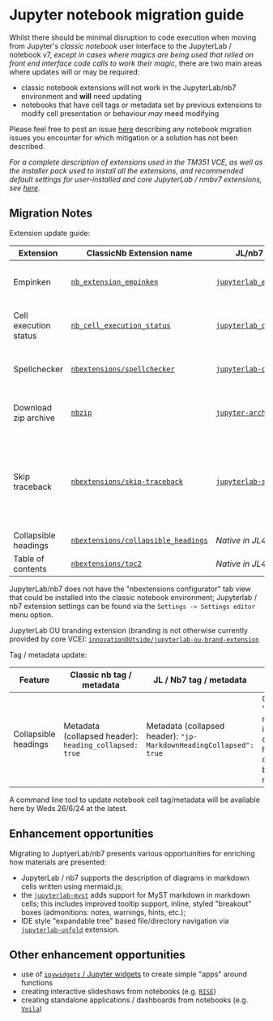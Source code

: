 # Jupyter notebook migration guide

Whilst there should be minimal disruption to code execution when moving from Jupyter's _classic notebook_ user interface to the JupyterLab / notebook v7, _except in cases where magics are being used that relied on front end interface code calls to work their magic_, there are two main areas where updates will or may be required:

- classic notebook extensions will not work in the JupyterLab/nb7 environment and **will** need updating
- notebooks that have cell tags or metadata set by previous extensions to modify cell presentation or behaviour _may_ meed modifying

Please feel free to post an issue [here](https://github.com/innovationOUtside/nb-migration-classic2jl/issues) describing any notebook migration issues you encounter for which mitigation or a solution has not been described.

*For a complete description of extensions used in the TM351 VCE, as well as the installer pack used to install all the extensions, and recommended default settings for user-installed and core JupyterLab / nmbv7 extensions, see [here](https://innovationoutside.github.io/ou-tm351-jl-extensions/).*

## Migration Notes

Extension update guide:

| Extension | ClassicNb Extension name | JL/nb7 Extension name | Notes |
| ------------- | ------------- |  ------------- | ------------- | 
| Empinken  | [`nb_extension_empinken`](https://github.com/innovationOUtside/nb_extension_empinken) |[`jupyterlab_empinken_extension`](https://github.com/innovationOUtside/jupyterlab_empinken_extension) | Just update package name |
| Cell execution status  | [`nb_cell_execution_status`](https://github.com/innovationOUtside/nb_cell_execution_status/) | [`jupyterlab_cell_status_extension`](https://github.com/innovationOUtside/jupyterlab_cell_status_extension)| Just update package name |
| Spellchecker | [`nbextensions/spellchecker`](https://jupyter-contrib-nbextensions.readthedocs.io/en/latest/nbextensions/spellchecker/README.html)|[`jupyterlab-contrib/spellchecker`](https://github.com/jupyterlab-contrib/spellchecker)|Just update package name |
|Download zip archive|[`nbzip`](https://github.com/data-8/nbzip)|[`jupyter-archive`](https://github.com/jupyterlab-contrib/jupyter-archive)|Just update package name|
|Skip traceback| [`nbextensions/skip-traceback`](https://jupyter-contrib-nbextensions.readthedocs.io/en/latest/nbextensions/skip-traceback/readme.html)|[`jupyterlab-skip-traceback`](https://github.com/deshaw/jupyterlab-skip-traceback)| Update package name; [update settings](https://innovationoutside.github.io/ou-tm351-jl-extensions/settings-skip-traceback.html) to show folded trace by default|
|Collapsible headings|[`nbextensions/collapsible_headings`](https://jupyter-contrib-nbextensions.readthedocs.io/en/latest/nbextensions/collapsible_headings/readme.html)|*Native in JL4/nb7*||
|Table of contents|[`nbextensions/toc2`](https://jupyter-contrib-nbextensions.readthedocs.io/en/latest/nbextensions/toc2/README.html)|*Native in JL4/nb7*||

JupyterLab/nb7 does not have the "nbextensions configurator" tab view that could be installed into the classic notebook environment; Jupyterlab / nb7 extension settings can be found via the `Settings -> Settings editor` menu option.

JupyterLab OU branding extension (branding is not otherwise currently provided by core VCE): [`innovationOUtside/jupyterlab-ou-brand-extension`](https://github.com/innovationOUtside/jupyterlab_ou_brand_extension/)

Tag / metadata update:

|Feature| Classic nb tag / metadata | JL / Nb7 tag / metadata|Notes|
| ------------- | ------------- |  ------------- | ------------- | 
| Collapsible headings|Metadata (collapsed header): `heading_collapsed: true`|Metadata (collapsed header): `"jp-MarkdownHeadingCollapsed": true` | Optional 'hidden' metadata in collapsed hidden cells can be removed.|

A command line tool to update notebook cell tag/metadata will be available here by Weds 26/6/24 at the latest.

## Enhancement opportunities

Migrating to JuptyerLab/nb7 presents various opportuinities for enriching how materials are presented:

- JupyterLab / nb7 supports the description of diagrams in markdown cells written using mermaid.js;
- the [`jupyterlab-myst`](https://github.com/executablebooks/jupyterlab-myst) adds support for MyST markdown in markdown cells; this includes improved tooltip support, inline, styled "breakout" boxes (admonitions: notes, warnings, hints, etc.);
- IDE style "expandable tree" based file/directory navigation via [`jupyterlab-unfold`](https://github.com/jupyterlab-contrib/jupyterlab-unfold) extension.

## Other enhancement opportunities

- use of [`ipywidgets` / Jupyter widgets](https://ipywidgets.readthedocs.io/en/latest/) to create simple "apps" around functions
- creating interactive slideshows from notebooks (e.g. [`RISE`](https://rise.readthedocs.io/en/latest/))
- creating standalone applications / dashboards from notebooks (e.g. [`Voila`](https://voila.readthedocs.io/en/stable/using.html))
